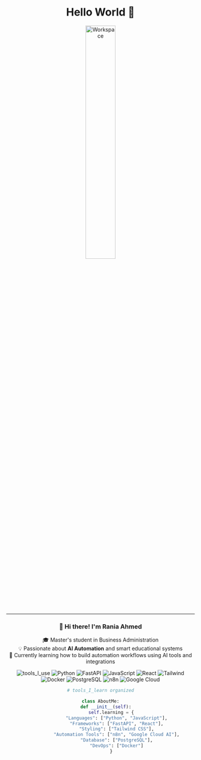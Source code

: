 <div align="center" width="50">

<h1>Hello World 👋</h1>
<img src="https://github.com/SP-XD/SP-XD/blob/main/images/dev-working_rounded.gif?raw=true" alt="Workspace" width="40%"/><br> 

</div>

<hr></hr>

<h3 align="center">👋 Hi there! I'm <strong>Rania Ahmed</strong></h3>
<p align="center">
🎓 Master's student in Business Administration <br>
💡 Passionate about <strong>AI Automation</strong> and smart educational systems <br>
🚀 Currently learning how to build automation workflows using AI tools and integrations
</p>

<div align="center">
  
![tools_I_use](https://img.shields.io/badge/-%F0%9F%9A%80%20Tools%20I'm%20Learning-orange)
![Python](https://img.shields.io/badge/Python-FFD43B?style=flat&logo=python&logoColor=darkgreen)
![FastAPI](https://img.shields.io/badge/FastAPI-009688?style=flat&logo=fastapi&logoColor=white)
![JavaScript](https://img.shields.io/badge/JavaScript-323330?style=flat&logo=javascript&logoColor=F7DF1E)
![React](https://img.shields.io/badge/React-20232A?style=flat&logo=react&logoColor=61DAFB)
![Tailwind](https://img.shields.io/badge/Tailwind_CSS-38B2AC?style=flat&logo=tailwind-css&logoColor=white)
![Docker](https://img.shields.io/badge/Docker-2496ED?style=flat&logo=docker&logoColor=white)
![PostgreSQL](https://img.shields.io/badge/PostgreSQL-316192?style=flat&logo=postgresql&logoColor=white)
![n8n](https://img.shields.io/badge/n8n.io-EA4AAA?style=flat&logo=n8n&logoColor=white)
![Google Cloud](https://img.shields.io/badge/Google%20Cloud-4285F4?style=flat&logo=googlecloud&logoColor=white)

```python
# tools_I_learn organized

class AboutMe:
    def __init__(self):
        self.learning = {
            "Languages": ["Python", "JavaScript"],
            "Frameworks": ["FastAPI", "React"],
            "Styling": ["Tailwind CSS"],
            "Automation Tools": ["n8n", "Google Cloud AI"],
            "Database": ["PostgreSQL"],
            "DevOps": ["Docker"]
        }
